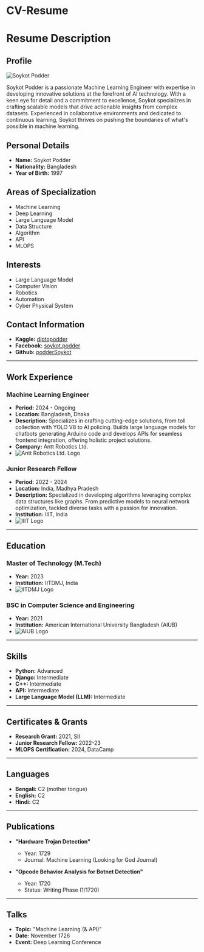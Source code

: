 # CV-Resume

# Resume Description

## Profile

![Soykot Podder](soykot.jpeg)

Soykot Podder is a passionate Machine Learning Engineer with expertise in developing innovative solutions at the forefront of AI technology. With a keen eye for detail and a commitment to excellence, Soykot specializes in crafting scalable models that drive actionable insights from complex datasets. Experienced in collaborative environments and dedicated to continuous learning, Soykot thrives on pushing the boundaries of what's possible in machine learning.

## Personal Details

- **Name:** Soykot Podder
- **Nationality:** Bangladesh
- **Year of Birth:** 1997

## Areas of Specialization

- Machine Learning
- Deep Learning
- Large Language Model
- Data Structure
- Algorithm
- API
- MLOPS

## Interests

- Large Language Model
- Computer Vision
- Robotics
- Automation
- Cyber Physical System

## Contact Information

- **Kaggle:** [diptopodder](kaggle.com/diptopodder)
- **Facebook:** [soykot.podder](facebook.com/soykot.podder)
- **Github:** [podderSoykot](github.com/podderSoykot)

---

## Work Experience

### Machine Learning Engineer
- **Period:** 2024 - Ongoing
- **Location:** Bangladesh, Dhaka
- **Description:** Specializes in crafting cutting-edge solutions, from toll collection with YOLO V8 to AI policing. Builds large language models for chatbots generating Arduino code and develops APIs for seamless frontend integration, offering holistic project solutions.
- **Company:** Antt Robotics Ltd.
- ![Antt Robotics Ltd. Logo](anttroboticsltd_logo.jpeg)

### Junior Research Fellow
- **Period:** 2022 - 2024
- **Location:** India, Madhya Pradesh
- **Description:** Specialized in developing algorithms leveraging complex data structures like graphs. From predictive models to neural network optimization, tackled diverse tasks with a passion for innovation.
- **Institution:** IIIT, India
- ![IIIT Logo](iiit.jpeg)

---

## Education

### Master of Technology (M.Tech)
- **Year:** 2023
- **Institution:** IITDMJ, India
- ![IITDMJ Logo](iiit.jpeg)

### BSC in Computer Science and Engineering
- **Year:** 2021
- **Institution:** American International University Bangladesh (AIUB)
- ![AIUB Logo](AIUB.png)

---

## Skills

- **Python:** Advanced
- **Django:** Intermediate
- **C++:** Intermediate
- **API:** Intermediate
- **Large Language Model (LLM):** Intermediate

---

## Certificates & Grants

- **Research Grant:** 2021, SII
- **Junior Research Fellow:** 2022-23
- **MLOPS Certification:** 2024, DataCamp

---

## Languages

- **Bengali:** C2 (mother tongue)
- **English:** C2
- **Hindi:** C2

---

## Publications

- **"Hardware Trojan Detection"**
  - Year: 1729
  - Journal: Machine Learning (Looking for God Journal)

- **"Opcode Behavior Analysis for Botnet Detection"**
  - Year: 1720
  - Status: Writing Phase (1/1720)

---

## Talks

- **Topic:** "Machine Learning (& API)"
- **Date:** November 1726
- **Event:** Deep Learning Conference
